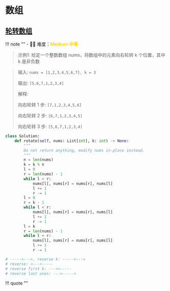 # 数组

## [轮转数组](https://leetcode.cn/problems/rotate-array/description/?envType=study-plan-v2&envId=top-100-liked)

<!-- 所有文件名必须是该题目的英文名 -->

!!! note ""
    <!-- 这里记载考察的数据结构、算法等 -->
    - 🔑🔑 难度：<span style = "color:gold; font-weight:bold">Medium 中等 </span>

<!-- <span style = "color:gold; font-weight:bold">Medium 中等 </span> 中等 -->
<!-- <span style = "color:crisma; font-weight:bold">High 困难</span> 困难 -->
<!-- <span style = "color:Green; font-weight:bold">Easy 简单</span> 简单 -->
<!-- 题目简介 -->

> 示例1:
> 给定一个整数数组 nums，将数组中的元素向右轮转 k 个位置，其中 k 是非负数
> 
> 

> 输入: `nums = [1,2,3,4,5,6,7], k = 3`
> 
> 输出: `[5,6,7,1,2,3,4]`
> 
> 解释:
> 
> 向右轮转 1 步: `[7,1,2,3,4,5,6]`
> 
> 向右轮转 2 步: `[6,7,1,2,3,4,5]`
> 
> 向右轮转 3 步: `[5,6,7,1,2,3,4]`
> 


```python
class Solution:
    def rotate(self, nums: List[int], k: int) -> None:
        """
        Do not return anything, modify nums in-place instead.
        """
        n = len(nums)
        k = k % n 
        l = 0
        r = len(nums) - 1
        while l < r:
            nums[l], nums[r] = nums[r], nums[l]
            l += 1
            r -= 1
        l = 0
        r = k - 1
        while l < r:
            nums[l], nums[r] = nums[r], nums[l]
            l += 1
            r -= 1
        l = k
        r = len(nums) - 1
        while l < r:
            nums[l], nums[r] = nums[r], nums[l]
            l += 1
            r -= 1

# ----->--->, reverse k: ----->--->
# reverse: <---<-----
# reverse first k: ---><-----
# reverse last ones: --->----->
```

!!! quote ""

